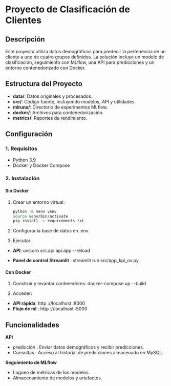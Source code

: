 # Proyecto de Clasificación de Clientes

## Descripción
Este proyecto utiliza datos demográficos para predecir la pertenencia de un cliente a uno de cuatro grupos definidos. La solución incluye un modelo de clasificación, seguimiento con MLflow, una API para predicciones y un entorno contenedorizado con Docker.

## Estructura del Proyecto
- **data/**: Datos originales y procesados.
- **src/**: Código fuente, incluyendo modelos, API y utilidades.
- **mlruns/**: Directorio de experimentos MLflow.
- **docker/**: Archivos para contenedorización.
- **metrics/**: Reportes de rendimiento.

## Configuración
### 1. Requisitos
- Python 3.9
- Docker y Docker Compose

### 2. Instalación
#### Sin Docker
1. Crear un entorno virtual:
   ```bash
   python -m venv venv
   source venv/bin/activate
   pip install -r requirements.txt

2. Configurar la base de datos en .env.

3. Ejecutar:

- **API**:
   uvicorn src.api.api:app --reload

- **Panel de control Streamlit** :
   streamlit run src/app_kpi_ov.py

#### Con Docker
1. Construir y levantar contenedores:
   docker-compose up --build

2. Acceder:
- **API rápida**: http ://localhost :8000
- **Flujo de ml** : http ://localhost :5000

## **Funcionalidades**
**API**
- predicción : Enviar datos demográficos y recibir predicciones.
- Consultas : Acceso al historial de predicciones almacenado en MySQL.

**Seguimiento de MLflow**
- Logueo de métricas de los modelos.
- Almacenamiento de modelos y artefactos.

